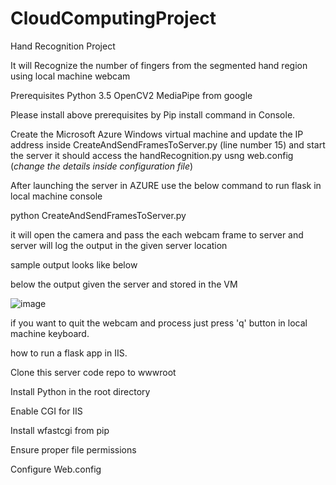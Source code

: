 # CloudComputingProject
Hand Recognition Project

It will Recognize the number of fingers from the segmented hand region using local machine webcam

Prerequisites
Python 3.5
OpenCV2
MediaPipe from google

Please install above prerequisites by Pip install command in Console.

Create the Microsoft Azure Windows virtual machine and update the IP address inside CreateAndSendFramesToServer.py (line number 15) and start the server it should access the handRecognition.py usng web.config (*change the details inside configuration file*)

After launching the server in AZURE use the below command to run flask in local machine console

python CreateAndSendFramesToServer.py 

it will open the camera and pass the each webcam frame to server and server will log the output in the given server location 

sample output looks like below


below the output given the server and stored in the VM

![image](https://user-images.githubusercontent.com/77629263/127752046-9f546a6c-1473-4483-a0ec-86d7ca18623a.png)

if you want to quit the webcam and process just press 'q' button in local machine keyboard.

how to run a flask app in IIS.

Clone this server code repo to wwwroot

Install Python in the root directory

Enable CGI for IIS

Install wfastcgi from pip

Ensure proper file permissions

Configure Web.config
